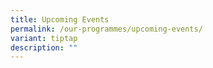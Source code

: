 ```yaml
---
title: Upcoming Events
permalink: /our-programmes/upcoming-events/
variant: tiptap
description: ""
---
```

